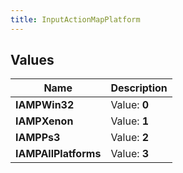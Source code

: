 ```yaml
---
title: InputActionMapPlatform
---
```


## Values
| Name | Description |
| ---- | ----------- |
| **IAMPWin32** | Value: **0** |
| **IAMPXenon** | Value: **1** |
| **IAMPPs3** | Value: **2** |
| **IAMPAllPlatforms** | Value: **3** |

